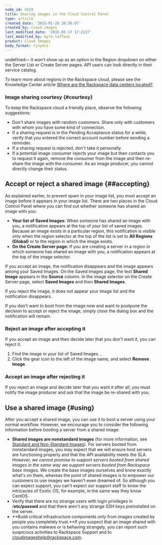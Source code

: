 ```yaml
---
node_id: 4528
title: Sharing images in the Cloud Control Panel
type: article
created_date: '2015-01-29 20:56:07'
created_by: cloud.images
last_modified_date: '2015-03-17 17:2137'
last_modified_by: kyle.laffoon
product: Cloud Images
body_format: tinymce
---
```


undefined&mdash; it won't show up as an option in the
Region dropdown on either the Server List or Create Server pages. API
users can look directly in their service catalog.

To learn more about regions in the Rackspace cloud, please see the
Knowledge Center article [Where are the Rackspace data centers
located?](/knowledge_center/article/where-are-the-rackspace-data-centers-located).

### Image sharing courtesy {#courtesy}

To keep the Rackspace cloud a friendly place, observe the following
suggestions:

-   Don't share images with random customers. Share only with customers
    with whom you have some kind of connection.
-   If a sharing request is in the Pending Acceptance status for a
    while, verify that you entered the correct account number before
    sending a reminder.
-   If a sharing request is rejected, don't take it personally.
-   If a potential image consumer rejects your image but then contacts
    you to request it again, remove the consumer from the image and then
    re-share the image with the consumer.  As an image producer, you
    cannot directly change their status.

Accept or reject a shared image {##accepting}
-------------------------------

As explained earlier, to prevent spam in your image list, you must
accept an image before it appears in your image list.  There are two
places in the Cloud Control Panel where you can find out whether someone
has shared an image with you:

-   **Your list of Saved Images:** When someone has shared an image with
    you, a notification appears at the top of your list of saved
    images.  Because an image exists in a particular region, this
    notification is visible only when the region selector at the top of
    the list is set to **All Regions (Global)** or to the region in
    which the image exists.
-   **On the Create Server page:** If you are creating a server in a
    region in which someone has shared an image with you, a notification
    appears at the top of the image selector.

If you accept an image, the notification disappears and the image
appears among your Saved Images.  On the Saved Images page, the
text **Shared Image** appears in the **Source** column.  In the image
selector on the Create Server page, select **Saved Images** and
then **Shared Images**.

If you reject the image, it does not appear your image list and the
notification disappears.

If you don't want to boot from the image now and want to postpone the
decision to accept or reject the image, simply close the dialog box and
the notification will remain.

### **Reject an image after accepting it**

If you accept an image and then decide later that you don't want it, you
can reject it. 

1.  Find the image in your list of Saved Images. ,
2.  Click the gear icon to the left of the image name, and
    select **Remove Image**. 

### **Accept an image after rejecting it**

If you reject an image and decide later that you want it after all, you
must notify the image producer and ask that the image be re-shared with
you.

Use a shared image {#using}
------------------

After you accept a shared image, you can use it to boot a server using
your normal workflow.  However, we encourage you to consider the
following information before booting a server from a shared image:

-   **Shared images are nonstandard images** (for more information, see
    [Standard and Non-Standard
    Images](https://admin.rackspace.com/knowledge_center/article/rackspace-standard-and-non-standard-images)).
    For servers booted from nonstandard images, you may expect that we
    will ensure host servers are functioning properly and that the API
    availability meets the SLA. *However, we cannot promise to support
    servers booted from shared images in the same way we support servers
    booted from Rackspace base images.*  We create the base images
    ourselves and know exactly what's on them, whereas the point of
    shared images is to empower our customers to use images we haven't
    even dreamed of.  So although you can expect support, you can't
    expect our support staff to know the intricacies of Exotic OS, for
    example, in the same way they know CentOS.
-   Verify that there are no strange users with login privileges in
    /**etc/passwd** and that there aren't any strange SSH keys
    preinstalled on the server. 
-   **Build critical infrastructure components only from images created
    by people you completely trust.**If you suspect that an image shared
    with you contains malware or is behaving strangely, you can report
    such suspicious activities to Rackspace Support and
    to [cloudimageshelp@rackspace.com](mailto:cloudimageshelp@rackspace.com).


